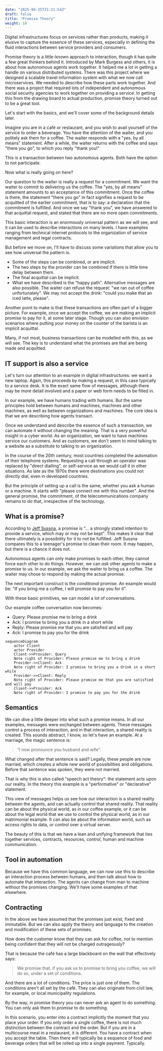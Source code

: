 ```yaml
---
date: "2025-04-25T21:21:54Z"
draft: false
title: "Promise Theory"
weight: 10
---
```

Digital infrastructures focus on services rather than products, making it elusive to capture the essence of these services, especially in defining the fluid interactions between service providers and consumers.

Promise theory is a little-known approach to interaction, though it has quite a few great thinkers behind it.
Introduced by Mark Burgess and others, it is about how autonomous agents work together.
It helped me a lot in getting a handle on various distributed systems.
There was this project where we designed a scalable travel information system with what we now call microservices.
We needed to describe how these parts work together.
And there was a project that required lots of independent and autonomous social security agencies to work together on providing a service.
In getting this from the drawing board to actual production, promise theory turned out to be a great tool.

Let's start with the basics, and we'll cover some of the background details later.

Imagine you are in a café or restaurant, and you wish to avail yourself of the service to order a beverage.
You have the attention of the waiter, and you politely ask them for a coffee. The waiter responds with a "yes, by all means" statement. After a while, the waiter returns with the coffee and says "there you go", to which you reply "thank you!"

This is a transaction between two autonomous agents. Both have the option to not participate.

Now what is really going on here?

Our question to the waiter is really a request for a commitment.
We want the waiter to commit to delivering us the coffee.
The "yes, by all means" statement amounts to an acceptance of this commitment.
Once the coffee is there, the statement "there you go" in fact signifies a request to be acquitted of the earlier commitment, that is to say: a declaration that the commitment is fulfilled.
And once we say "thank you", we have answered to that acquittal request, and stated that there are no more open commitments.

This basic interaction is an enormously universal pattern as we will see, and it can be used to describe interactions on many levels.
I have examples ranging from technical internet protocols to the organization of service management and legal contracts.

But before we move on, I'll have to discuss some variations that allow you to see how universal the pattern is.

- Some of the steps can be combined, or are implicit.
- The two steps by the provider can be combined if there is little time delay between them.
- The final acquittal can be implicit.
- What we have described is the "happy path". Alternative messages are also possible. The waiter can refuse the request: "we ran out of coffee unfortunately". We may not accept the drink: "could you make that an iced latte, please".

Another point to make is that these transactions are often part of a bigger picture.
For example, once we accept the coffee, we are making an implicit promise to pay for it, at some later stage.
Though you can also envision scenarios where putting your money on the counter of the barista is an implicit acquittal.

Many, if not most, business transactions can be modelled with this, as we will see.
The key is to understand what the promises are that are being made and acquitted.

## IT support is also a service

Let's turn our attention to an example in digital infrastructures: we want a new laptop.
Again, this proceeds by making a request, in this case typically to a service desk.
It is the exact same flow of messages, although there may be more detail involved and a paper or web form needs to be filled in.

In our example, we have humans trading with humans.
But the same principles hold between humans and machines, machines and other machines, as well as between organizations and machines.
The core idea is that we are describing how agents transact.

Once we understand and describe the essence of such a transaction, we can automate it without changing the meaning.
That is a very powerful insight in a cyber world.
As an organization, we want to have machines service our customers.
And as customers, we don't seem to mind talking to a website as a substitute to talking to an organization.

In the course of the 20th century, most countries completed the automation of their telephone systems.
Requesting a call through an operator was replaced by "direct dialling", or self-service as we would call it in other situations.
As late as the 1970s there were destinations you could not directly dial, even in developed countries.

But the principle of setting up a call is the same, whether you ask a human or a machine.
It starts with "please connect me with this number".
And the general promise, the commitment, of the telecommunications company remains to do that, irrespective of the technology.

## What is a promise?

According to [Jeff Sussna](https://www.oreilly.com/library/view/designing-delivery/9781491903742/), a promise is "... a strongly stated intention to provide a service, which may or may not be kept".
This makes it clear that there ultimately is a possibility for it to not be fulfilled.
Jeff Sussna compares this to a teenager's promise to clean their room.
It may happen, but there is a chance it does not.

Autonomous agents can only make promises to each other, they cannot force each other to do things.
However, we can *ask* other agents to make a promise to us.
In our example, we ask the waiter to bring us a coffee.
The waiter may chose to respond by making the actual promise.

The next important construct is the *conditional* promise.
An example would be: "If you bring me a coffee, I will promise to pay you for it".

With these basic primitives, we can model a lot of conversations.

Our example coffee conversation now becomes:

- Query: Please promise me to bring a drink
- Ack:  I promise to bring you a drink in a short while
- Reply: Please promise me that you are satisfied and will pay
- Ack: I promise to pay you for the drink

```mermaid
sequenceDiagram
    actor Client
    actor Provider
    Client->>Provider: Query
    Note right of Provider: Please promise me to bring a drink
    Provider->>Client: Ack
    Note right of Provider: I promise to bring you a drink in a short while
    Provider->>Client: Reply
    Note right of Provider: Please promise me that you are satisfied and will pay
    Client->>Provider: Ack
    Note right of Provider: I promise to pay you for the drink
```

## Semantics

We can dive a little deeper into what such a promise means.
In all our examples, messages were exchanged between agents.
These messages control a process of interaction, and in that interaction, a shared reality is created.
This sounds abstract, I know, so let's have an example.
At a marriage, the magic sentence is:
>“I now pronounce you husband and wife”.

What changed after that sentence is said?
Legally, these people are now married, which creates a whole new world of possibilities and obligations.
Before that sentence was spoken, they were not married.

That is why this is also called "speech act theory": the statement acts upon our reality.
In the theory this example is a "performative" or "declarative" statement.

This view of messages helps us see how our interaction is a shared reality between the agents, and can actually control that shared reality.
That reality can be about the physical world, as in our coffee example, or it can be about the legal world that we use to control the physical world, as in our matrimonial example.
It can also be about the information world, such as access rights to data, or control over a virtual server.

The beauty of this is that we have a lean and unifying framework that ties together services, contracts, resources, control, human and machine communication.

## Tool in automation

Because we have this common language, we can now use this to describe an interaction process between humans, and then talk about how to automate that interaction.
The agents can change from man to machine without the promises changing.
We'll have some examples of that elsewhere.

## Contracting

In the above we have assumed that the promises just exist, fixed and immutable.
But we can also apply the theory and language to the creation and modification of these sets of promises.

How does the customer know that they can ask for coffee, not to mention being confident that they will not be charged outrageously?

That is because the café has a large blackboard on the wall that effectively says:

>We promise that, if you ask us to promise to bring you coffee, we will do so, under a set of conditions.

And there are a lot of conditions. The price is just one of them.
The conditions aren't all set by the café.
They can also originate from civil law, for example, or local municipality regulations.

By the way, in promise theory you can never ask an agent to do something.
You can only ask them to *promise* to do something.

In this scenario, you enter into a contract implicitly the moment that you place your order.
If you only order a single coffee, there is not much distinction between the contract and the order.
But if you are in a multicourse meal in a restaurant, it is different.
You have a contract when you accept the table.
Then there will typically be a sequence of food and beverage orders that will be rolled up into a single payment.
Typically.
